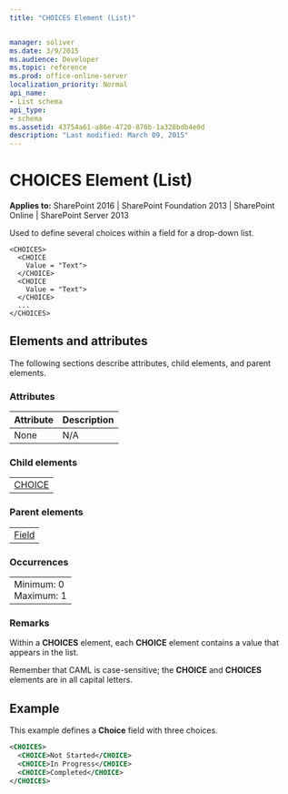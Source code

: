 ```yaml
---
title: "CHOICES Element (List)"


manager: soliver
ms.date: 3/9/2015
ms.audience: Developer
ms.topic: reference
ms.prod: office-online-server
localization_priority: Normal
api_name:
- List schema
api_type:
- schema
ms.assetid: 43754a61-a86e-4720-870b-1a328bdb4e0d
description: "Last modified: March 09, 2015"
---
```


# CHOICES Element (List)

 
  
 **Applies to:** SharePoint 2016 | SharePoint Foundation 2013 | SharePoint Online | SharePoint Server 2013
  
Used to define several choices within a field for a drop-down list.
  
```
<CHOICES>
  <CHOICE
    Value = "Text">
  </CHOICE>
  <CHOICE
    Value = "Text">
  </CHOICE>
  ...
</CHOICES>
```

## Elements and attributes

The following sections describe attributes, child elements, and parent elements.

### Attributes

|**Attribute**|**Description**|
|:-----|:-----|
|None  <br/> |N/A  <br/> |
   
### Child elements

||
|:-----|
|[CHOICE](choice-element-list.md)|
   
### Parent elements

||
|:-----|
|[Field](field-element-list.md)|
   
### Occurrences

||
|:-----|
|Minimum: 0  <br/> Maximum: 1  <br/> |
   
### Remarks

Within a **CHOICES** element, each **CHOICE** element contains a value that appears in the list. 
  
Remember that CAML is case-sensitive; the **CHOICE** and **CHOICES** elements are in all capital letters. 
  
## Example

This example defines a **Choice** field with three choices. 
  
```XML
<CHOICES>
  <CHOICE>Not Started</CHOICE>
  <CHOICE>In Progress</CHOICE>
  <CHOICE>Completed</CHOICE>
</CHOICES>
```


